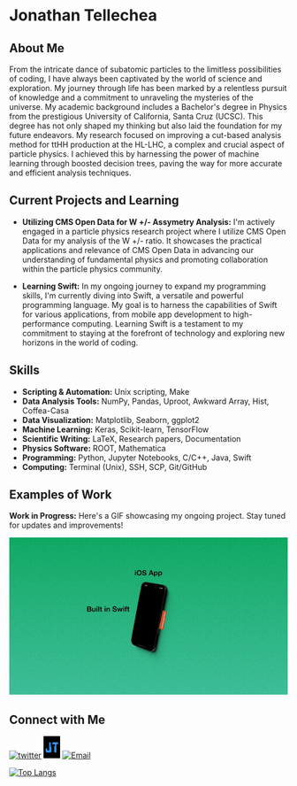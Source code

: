 # Jonathan Tellechea

## About Me
From the intricate dance of subatomic particles to the limitless possibilities of coding, I have always been captivated by the world of science and exploration. My journey through life has been marked by a relentless pursuit of knowledge and a commitment to unraveling the mysteries of the universe. My academic background includes a Bachelor's degree in Physics from the prestigious University of California, Santa Cruz (UCSC). This degree has not only shaped my thinking but also laid the foundation for my future endeavors. My research focused on improving a cut-based analysis method for ttHH production at the HL-LHC, a complex and crucial aspect of particle physics. I achieved this by harnessing the power of machine learning through boosted decision trees, paving the way for more accurate and efficient analysis techniques.

## Current Projects and Learning

- **Utilizing CMS Open Data for W +/- Assymetry Analysis:** I'm actively engaged in a particle physics research project where I utilize CMS Open Data for my analysis of the W +/- ratio. It showcases the practical applications and relevance of CMS Open Data in advancing our understanding of fundamental physics and promoting collaboration within the particle physics community.

- **Learning Swift:** In my ongoing journey to expand my programming skills, I'm currently diving into Swift, a versatile and powerful programming language. My goal is to harness the capabilities of Swift for various applications, from mobile app development to high-performance computing. Learning Swift is a testament to my commitment to staying at the forefront of technology and exploring new horizons in the world of coding.


## Skills

- **Scripting & Automation:** Unix scripting, Make
- **Data Analysis Tools:** NumPy, Pandas, Uproot, Awkward Array, Hist, Coffea-Casa
- **Data Visualization:** Matplotlib, Seaborn, ggplot2
- **Machine Learning:** Keras, Scikit-learn, TensorFlow
- **Scientific Writing:** LaTeX, Research papers, Documentation
- **Physics Software:** ROOT, Mathematica
- **Programming:** Python, Jupyter Notebooks, C/C++, Java, Swift
- **Computing:** Terminal (Unix), SSH, SCP, Git/GitHub

## Examples of Work

**Work in Progress:** Here's a GIF showcasing my ongoing project. Stay tuned for updates and improvements!

![Elementary GIF](https://github.com/JOTELLECHEA/jotellechea/blob/main/elementary.gif)

## Connect with Me
[<img src='https://img.icons8.com/color/48/twitterx--v1.png' alt='twitter' width='40' height='40'>](https://twitter.com/Tellechea_J_O)  [<img src='https://github.com/JOTELLECHEA/jotellechea/blob/main/icon.svg' alt='website' width='30' height='40'>](https://jonathantellechea.com) [<img src='https://img.icons8.com/fluency/48/email.png' alt='Email' width='40' height='40'>](mailto:tellechea@email.virginia.edu)

[![Top Langs](https://github-readme-stats.vercel.app/api/top-langs/?username=jotellechea&theme=github_dark)](https://github.com/anuraghazra/github-readme-stats)
